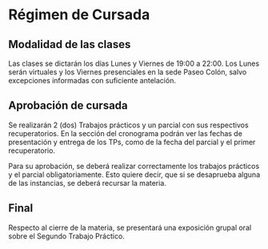 # Régimen de Cursada

## Modalidad de las clases

Las clases se dictarán los días Lunes y Viernes de 19:00 a 22:00.
Los Lunes serán virtuales y los Viernes presenciales en la sede Paseo Colón, salvo excepciones informadas con suficiente antelación.

## Aprobación de cursada

Se realizarán 2 (dos) Trabajos prácticos y un parcial con sus respectivos recuperatorios. En la sección del cronograma podrán ver las fechas de presentación y entrega de los TPs, como de la fecha del parcial y el primer recuperatorio.

Para su aprobación, se deberá realizar correctamente los trabajos prácticos y el parcial obligatoriamente. Esto quiere decir, que si se desaprueba alguna de las instancias, se deberá recursar la materia.

## Final
Respecto al cierre de la materia, se presentará una exposición grupal oral sobre el Segundo Trabajo Práctico.